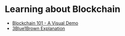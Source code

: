 # Learning about Blockchain

- [Blockchain 101 - A Visual Demo](https://www.youtube.com/watch?v=_160oMzblY8)
- [3Blue1Brown Explanation](https://www.youtube.com/watch?v=bBC-nXj3Ng4)
